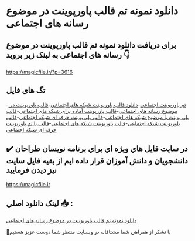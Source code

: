 # دانلود نمونه تم قالب پاورپوینت در موضوع رسانه های اجتماعی

## برای دریافت دانلود نمونه تم قالب پاورپوینت در موضوع رسانه های اجتماعی به لینک زیر بروید 👇

https://magicfile.ir/?p=3616

## تگ های فایل

-[ تم پاورپوینت اجتماعی](https://magicfile.ir/product/%d8%aa%d9%85-%d9%82%d8%a7%d9%84%d8%a8%d9%be%d8%a7%d9%88%d8%b1%d9%be%d9%88%db%8c%d9%86%d8%aa-%d8%af%d8%b1-%d9%85%d9%88%d8%b6%d9%88%d8%b9-%d8%b1%d8%b3%d8%a7%d9%86%d9%87-%d9%87%d8%a7%db%8c-%d8%a7%d8%ac%d8%aa%d9%85%d8%a7%d8%b9%db%8c/)-[دانلود قالب پاورپوینت شبکه های اجتماعی](https://magicfile.ir/product/%d8%aa%d9%85-%d9%82%d8%a7%d9%84%d8%a8%d9%be%d8%a7%d9%88%d8%b1%d9%be%d9%88%db%8c%d9%86%d8%aa-%d8%af%d8%b1-%d9%85%d9%88%d8%b6%d9%88%d8%b9-%d8%b1%d8%b3%d8%a7%d9%86%d9%87-%d9%87%d8%a7%db%8c-%d8%a7%d8%ac%d8%aa%d9%85%d8%a7%d8%b9%db%8c/)-[قالب پاورپوینت در موضوع رسانه های اجتماعی](https://magicfile.ir/product/%d8%aa%d9%85-%d9%82%d8%a7%d9%84%d8%a8%d9%be%d8%a7%d9%88%d8%b1%d9%be%d9%88%db%8c%d9%86%d8%aa-%d8%af%d8%b1-%d9%85%d9%88%d8%b6%d9%88%d8%b9-%d8%b1%d8%b3%d8%a7%d9%86%d9%87-%d9%87%d8%a7%db%8c-%d8%a7%d8%ac%d8%aa%d9%85%d8%a7%d8%b9%db%8c/)-[قالب پاورپوینت آماده برای شبکه های اجتماعی](https://magicfile.ir/product/%d8%aa%d9%85-%d9%82%d8%a7%d9%84%d8%a8%d9%be%d8%a7%d9%88%d8%b1%d9%be%d9%88%db%8c%d9%86%d8%aa-%d8%af%d8%b1-%d9%85%d9%88%d8%b6%d9%88%d8%b9-%d8%b1%d8%b3%d8%a7%d9%86%d9%87-%d9%87%d8%a7%db%8c-%d8%a7%d8%ac%d8%aa%d9%85%d8%a7%d8%b9%db%8c/)-[قالب پاورپوینت با موضوع شبکه های اجتماعی](https://magicfile.ir/product/%d8%aa%d9%85-%d9%82%d8%a7%d9%84%d8%a8%d9%be%d8%a7%d9%88%d8%b1%d9%be%d9%88%db%8c%d9%86%d8%aa-%d8%af%d8%b1-%d9%85%d9%88%d8%b6%d9%88%d8%b9-%d8%b1%d8%b3%d8%a7%d9%86%d9%87-%d9%87%d8%a7%db%8c-%d8%a7%d8%ac%d8%aa%d9%85%d8%a7%d8%b9%db%8c/)-[قالب پاورپوینت حرفه ای شبکه اجتماعی](https://magicfile.ir/product/%d8%aa%d9%85-%d9%82%d8%a7%d9%84%d8%a8%d9%be%d8%a7%d9%88%d8%b1%d9%be%d9%88%db%8c%d9%86%d8%aa-%d8%af%d8%b1-%d9%85%d9%88%d8%b6%d9%88%d8%b9-%d8%b1%d8%b3%d8%a7%d9%86%d9%87-%d9%87%d8%a7%db%8c-%d8%a7%d8%ac%d8%aa%d9%85%d8%a7%d8%b9%db%8c/)-[قالب پاورپوینت شبکه اجتماعی](https://magicfile.ir/product/%d8%aa%d9%85-%d9%82%d8%a7%d9%84%d8%a8%d9%be%d8%a7%d9%88%d8%b1%d9%be%d9%88%db%8c%d9%86%d8%aa-%d8%af%d8%b1-%d9%85%d9%88%d8%b6%d9%88%d8%b9-%d8%b1%d8%b3%d8%a7%d9%86%d9%87-%d9%87%d8%a7%db%8c-%d8%a7%d8%ac%d8%aa%d9%85%d8%a7%d8%b9%db%8c/)-[قالب پاورپوینت شبکه های اجتماعی](https://magicfile.ir/product/%d8%aa%d9%85-%d9%82%d8%a7%d9%84%d8%a8%d9%be%d8%a7%d9%88%d8%b1%d9%be%d9%88%db%8c%d9%86%d8%aa-%d8%af%d8%b1-%d9%85%d9%88%d8%b6%d9%88%d8%b9-%d8%b1%d8%b3%d8%a7%d9%86%d9%87-%d9%87%d8%a7%db%8c-%d8%a7%d8%ac%d8%aa%d9%85%d8%a7%d8%b9%db%8c/)-[قالب یا تم پاورپوینت حرفه ای شبکه اجتماعی](https://magicfile.ir/product/%d8%aa%d9%85-%d9%82%d8%a7%d9%84%d8%a8%d9%be%d8%a7%d9%88%d8%b1%d9%be%d9%88%db%8c%d9%86%d8%aa-%d8%af%d8%b1-%d9%85%d9%88%d8%b6%d9%88%d8%b9-%d8%b1%d8%b3%d8%a7%d9%86%d9%87-%d9%87%d8%a7%db%8c-%d8%a7%d8%ac%d8%aa%d9%85%d8%a7%d8%b9%db%8c/)

## ✔️ در سايت فايل هاي ويژه اي براي برنامه نويسان طراحان دانشجويان و دانش آموزان قرار داده ايم از بقيه فايل سايت نيز ديدن فرماييد

https://magicfile.ir


## لينک دانلود اصلي 📥 :

[دانلود نمونه تم قالب پاورپوینت در موضوع رسانه های اجتماعی](https://magicfile.ir/product/%d8%aa%d9%85-%d9%82%d8%a7%d9%84%d8%a8%d9%be%d8%a7%d9%88%d8%b1%d9%be%d9%88%db%8c%d9%86%d8%aa-%d8%af%d8%b1-%d9%85%d9%88%d8%b6%d9%88%d8%b9-%d8%b1%d8%b3%d8%a7%d9%86%d9%87-%d9%87%d8%a7%db%8c-%d8%a7%d8%ac%d8%aa%d9%85%d8%a7%d8%b9%db%8c/) 


🙏با تشکر از همراهي شما مشتاقانه در وبسایت منتظر شما دوست عزیز هستیم


